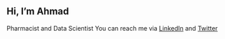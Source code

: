 ## Hi, I’m Ahmad

Pharmacist and Data Scientist
You can reach me via [LinkedIn](https://www.linkedin.com/in/ahmad-ibrahim-ismail-238a21138/) and [Twitter](https://twitter.com/dauntless_Rx)

<!---
Olarsk/Olarsk is a ✨ special ✨ repository because its `README.md` (this file) appears on your GitHub profile.
You can click the Preview link to take a look at your changes.
--->
